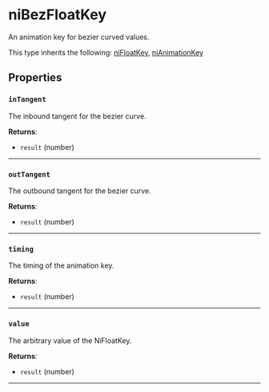 <!---
	This file is autogenerated. Do not edit this file manually. Your changes will be ignored.
	More information: https://github.com/MWSE/MWSE/tree/master/docs
-->

# niBezFloatKey

An animation key for bezier curved values.

This type inherits the following: [niFloatKey](../../types/niFloatKey), [niAnimationKey](../../types/niAnimationKey)
## Properties

### `inTangent`

The inbound tangent for the bezier curve.

**Returns**:

* `result` (number)

***

### `outTangent`

The outbound tangent for the bezier curve.

**Returns**:

* `result` (number)

***

### `timing`

The timing of the animation key.

**Returns**:

* `result` (number)

***

### `value`

The arbitrary value of the NiFloatKey.

**Returns**:

* `result` (number)

***

